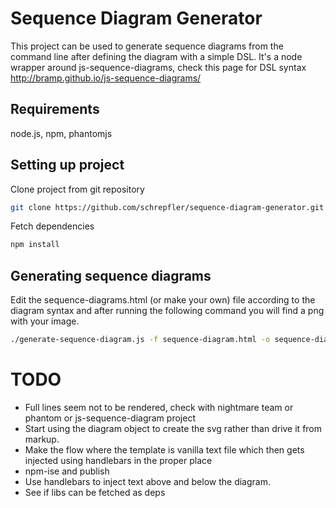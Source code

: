 Sequence Diagram Generator
=====================

This project can be used to generate sequence diagrams from the command line after defining the diagram with a simple DSL. It's a node wrapper around js-sequence-diagrams, check this page for DSL syntax http://bramp.github.io/js-sequence-diagrams/

Requirements
--------------
node.js, npm, phantomjs

Setting up project
--------------

Clone project from git repository
```sh
git clone https://github.com/schrepfler/sequence-diagram-generator.git
```

Fetch dependencies
```sh
npm install
```

Generating sequence diagrams
--------------

Edit the sequence-diagrams.html (or make your own) file according to the diagram syntax and after running the following command you will find a png with your image.

```sh
./generate-sequence-diagram.js -f sequence-diagram.html -o sequence-diagram.png
```
TODO
=======

* Full lines seem not to be rendered, check with nightmare team or phantom or js-sequence-diagram project
* Start using the diagram object to create the svg rather than drive it from markup.
* Make the flow where the template is vanilla text file which then gets injected using handlebars in the proper place
* npm-ise and publish
* Use handlebars to inject text above and below the diagram.
* See if libs can be fetched as deps

